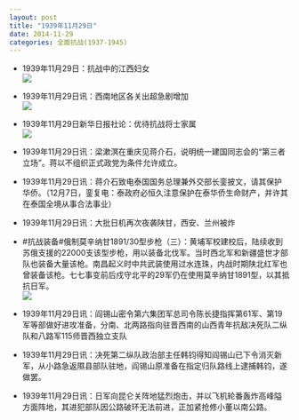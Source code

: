 ```yaml
---
layout: post
title: "1939年11月29日"
date: 2014-11-29
categories: 全面抗战(1937-1945)
---
```


<meta name="referrer" content="no-referrer" />

- 1939年11月29日：抗战中的江西妇女 <br/><img src="https://ww2.sinaimg.cn/large/aca367d8jw1ems7s7ahc4j20bk151do8.jpg" />

- 1939年11月29日讯：西南地区各关出超急剧增加 <br/><img src="https://ww1.sinaimg.cn/large/aca367d8jw1ems61yhz02j20a30ccdgt.jpg" />

- 1939年11月29日新华日报社论：优待抗战将士家属 <br/><img src="https://ww2.sinaimg.cn/large/aca367d8jw1ems4bfejdsj21030g6gqn.jpg" />

- 1939年11月29日讯：梁漱溟在重庆见蒋介石，说明统一建国同志会的“第三者立场”。蒋以不组织正式政党为条件允许成立。 

- 1939年11月29日讯：蒋介石致电泰国国务总理兼外交部长銮披文，请其保护华侨。（12月7日，銮复电：泰政府必恒久注意保护在泰华侨生命财产，并许其在泰国全境从事合法事业） 

- 1939年11月29日讯：大批日机再次夜袭陕甘，西安、兰州被炸 

- #抗战装备#俄制莫辛纳甘1891/30型步枪（三）：黄埔军校建校后，陆续收到苏俄支援的22000支该型步枪，用以装备北伐军。当时西北军和新疆盛世才部队也装备大量该枪。南昌起义时中共武装使用过水连珠，内战时期陕北红军也曾装备该枪。七七事变前后戍守北平的29军仍在使用莫辛纳甘1891型，以其抵抗日军。 <br/><img src="https://ww3.sinaimg.cn/large/aca367d8jw1emrmz1smqdj20dw0o4n1t.jpg" />

- 1939年11月29日讯：阎锡山密令第六集团军总司令陈长捷指挥第61军、第19军等部做好进攻准备，分南、北两路指向驻晋西南的山西青年抗敌决死队二纵队和八路军115师晋西独立支队 

- 1939年11月29日讯：决死第二纵队政治部主任韩钧得知阎锡山已下令消灭新军，从小路急返隰县部队驻地，阎锡山原准备在指定归队路线上逮捕韩钧，遂做罢。 

- 1939年11月29日讯：日军向昆仑关阵地猛烈炮击，并以飞机轮番轰炸高峰隘方面阵地，其进犯部队因公路破环无法前进，正加紧抢修小董以南公路。 

